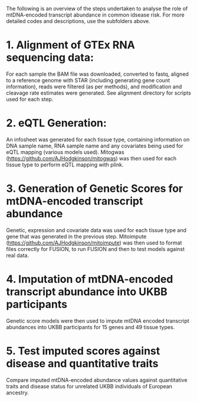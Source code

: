 The following is an overview of the steps undertaken to analyse the role of mtDNA-encoded transcript abundance in common idsease risk. For more detailed codes and descriptions, use the subfolders above.

# 1. Alignment of GTEx RNA sequencing data:

For each sample the BAM file was downloaded, converted to fastq, aligned to a reference genome with STAR (including generating gene count information), reads were filtered (as per methods), and modification and cleavage rate estimates were generated.  See alignment directory for scripts used for each step.

# 2. eQTL Generation:

An infosheet was generated for each tissue type, containing information on DNA sample name, RNA sample name and any covariates being used for eQTL mapping (various models used). Mitogwas (https://github.com/AJHodgkinson/mitogwas) was then used for each tissue type to perform eQTL mapping with plink.

# 3. Generation of Genetic Scores for mtDNA-encoded transcript abundance

Genetic, expression and covariate data was used for each tissue type and gene that was generated in the previous step.  Mitoimpute (https://github.com/AJHodgkinson/mitoimpute) was then used to format files correctly for FUSION, to run FUSION and then to test models against real data.

# 4. Imputation of mtDNA-encoded transcript abundance into UKBB participants

Genetic score models were then used to impute mtDNA encoded transcript abundances into UKBB participants for 15 genes and 49 tissue types.

# 5. Test imputed scores against disease and quantitative traits

Compare imputed mtDNA-encoded abundance values against quantitative traits and disease status for unrelated UKBB individuals of European ancestry.
